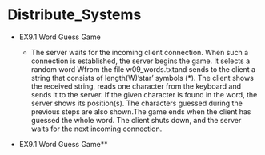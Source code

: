 # Distribute_Systems
+ EX9.1 Word Guess Game
    + The server waits for the incoming client connection. When such a connection is established, the server begins the game. It selects a random word Wfrom the file w09_words.txtand sends to the client a string that consists of length(W)’star’ symbols (\*). The client shows the received string, reads one character from the keyboard and sends it to the server. If the given character is found in the word, the server shows its position(s). The characters guessed during the previous steps are also shown.The game ends when the client has guessed the whole word. The client shuts down, and the server waits for the next incoming connection.

+ EX9.1 Word Guess Game**
